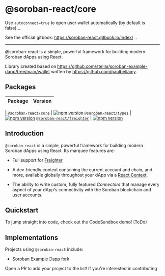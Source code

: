 # @soroban-react/core

Use `autoconnect=true` to open user wallet automatically (by default is false)....

See the official gitbook: https://soroban-react.gitbook.io/index/ ..
___

@soroban-react is a simple, powerful framework for building modern Soroban dApps using React.

Library created based on https://github.com/stellar/soroban-example-dapp/tree/main/wallet written by https://github.com/paulbellamy.


## Packages

| Package                                                   | Version                                                                                                                                       |
|-----------------------------------------------------------|-----------------------------------------------------------------------------------------------------------------------------------------------|
|
[`@soroban-react/core`](packages/core)                     | [![npm version](https://img.shields.io/npm/v/@soroban-react/core/latest.svg)](https://www.npmjs.com/package/@soroban-react/core/v/latest)
[`@soroban-react/types`](packages/types)                     | [![npm version](https://img.shields.io/npm/v/@soroban-react/types/latest.svg)](https://www.npmjs.com/package/@soroban-react/types/v/latest)
[`@soroban-react/freighter`](packages/core)                     | [![npm version](https://img.shields.io/npm/v/@soroban-react/freighter/latest.svg)](https://www.npmjs.com/package/@soroban-react/freighter/v/latest)



## Introduction

`@soroban-react` is a simple, powerful framework for building modern Soroban dApps using React. Its marquee features are:

- Full support for [Freighter](https://github.com/stellar/freighter)

- A dev-friendly context containing the current account and chain, and more, available globally throughout your dApp via a [React Context](https://reactjs.org/docs/context.html).

- The ability to write custom, fully featured _Connectors_ that manage every aspect of your dApp's connectivity with the Soroban blockchain and user accounts.

## Quickstart

To jump straight into code, check out the CodeSandbox demo! (ToDo)


## Implementations

Projects using `@soroban-react` include:

- [Soroban Example Dapp fork](https://github.com/esteblock/soroban-example-dapp/tree/%40soroban-react)

Open a PR to add your project to the list! If you're interested in contributing
